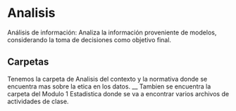 # Analisis
Análisis de información: Analiza la información proveniente de modelos, considerando la toma de decisiones como objetivo final.

## Carpetas
Tenemos la carpeta de Analisis del contexto y la normativa donde se encuentra mas sobre la etica en los datos. __
Tambien se encuentra la carpeta del Modulo 1 Estadistica donde se va a encontrar varios archivos de actividades de clase.
